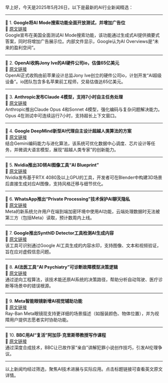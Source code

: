 早上好，今天是2025年5月26日，以下是最新的AI行业新闻精选：

---

📌 1. **Google将AI Mode搜索功能全面开放测试，并增加广告位**  
🔗 [原文链接](https://www.theverge.com/news/671514/google-ai-mode-overviews-ads-expansion)  
Google宣布在美国全面测试AI Mode搜索功能，该功能通过生成式AI提供摘要式答案，同时将增加广告展示位。内部文件显示，Google认为AI Overviews是“未来的盈利空间”。

---

📌 2. **OpenAI收购Jony Ive的AI硬件公司io，估值65亿美元**  
🔗 [原文链接](https://www.theverge.com/news/671838/openai-jony-ive-ai-hardware-apple)  
OpenAI正式收购由前苹果设计总监Jony Ive创立的硬件公司io，计划开发“AI超级设备”。io团队包含多名苹果前工程师，交易估值达65亿美元。

---

📌 3. **Anthropic发布Claude 4模型，支持7小时自主任务处理**  
🔗 [原文链接](https://www.theverge.com/news/672705/anthropic-claude-4-ai-ous-sonnet-availability)  
Anthropic推出Claude Opus 4和Sonnet 4模型，强化编码与复杂问题解决能力。Opus 4在测试中可连续运行7小时，支持超长上下文窗口。

---

📌 4. **Google DeepMind新型AI代理自主设计超越人类算法的方案**  
🔗 [原文链接](https://www.wired.com/story/google-deepminds-ai-agent-dreams-up-algorithms-beyond-human-expertise/)  
结合Gemini编码能力与进化算法，该系统可优化数据中心调度、芯片设计等任务，并微调大语言模型，展现“超越人类专家”的创新能力。

---

📌 5. **Nvidia推出3D转AI图像工具“AI Blueprint”**  
🔗 [原文链接](https://www.theverge.com/news/658613/nvidia-ai-blueprint-blender-3d-image-references)  
Nvidia发布基于RTX 4080及以上GPU的工具，开发者可在Blender中构建3D场景后直接生成对应AI图像，支持风格迁移与细节优化。

---

📌 6. **WhatsApp推出“Private Processing”技术保护AI聊天隐私**  
🔗 [原文链接](https://www.theverge.com/news/658646/whatsapp-is-working-on-private-ai-chats-in-the-cloud)  
Meta的新系统允许用户在端到端加密环境中使用AI功能，云端处理数据时无法被第三方（包括Meta）读取，预计数周内上线。

---

📌 7. **Google推出SynthID Detector工具检测AI生成内容**  
🔗 [原文链接](https://www.theverge.com/news/672013/google-synthid-detector-ai-generated-content-watermark-i-o-2025)  
该工具可识别通过Google AI工具生成的内容水印，支持图像、文本和视频验证，旨在应对虚假信息问题。

---

📌 8. **AI法医工具“AI Psychiatry”可诊断故障模型决策逻辑**  
🔗 [原文链接](https://gizmodo.com/forensics-tool-reanimates-the-brains-of-ais-that-fail-in-order-to-understand-what-went-wrong-2000596688)  
通过逆向工程算法，该技术能还原AI系统的决策路径，帮助分析自动驾驶、医疗诊断等场景中的错误根源。

---

📌 9. **Meta智能眼镜新增AI视觉辅助功能**  
🔗 [原文链接](https://www.theverge.com/news/667613/ray-ban-meta-smart-glasses-ai-detailed-responses-call-a-volunteer)  
Ray-Ban Meta眼镜现支持更详细的场景描述（如服装颜色、物体位置），并为视障用户提供志愿者实时协助功能。

---

📌 10. **BBC用AI“复活”阿加莎·克里斯蒂教授写作课程**  
🔗 [原文链接](https://www.theverge.com/news/659150/bbc-agatha-christie-ai-maestro-classes)  
通过深度合成技术，BBC让已故作家“亲自”讲解犯罪小说创作技巧，引发AI伦理争议。

---

以上新闻均经过筛选，聚焦AI技术进展与实际应用。点击标题链接可查看英文原文详情。
